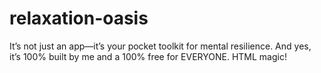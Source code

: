 # relaxation-oasis
It’s not just an app—it’s your pocket toolkit for mental resilience. And yes, it’s 100% built by me and a 100% free for EVERYONE. HTML magic! 
